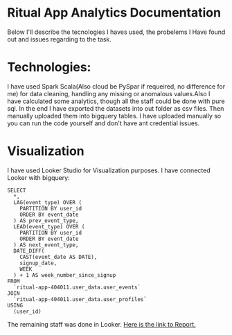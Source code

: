 # Ritual App Analytics Documentation
Below I'll describe the tecnologies I haves used, the probelems I Have found out and issues regarding to the task.

# Technologies:
I have used Spark Scala(Also cloud be PySpar if requeired, no difference for me) for data cleaning, handling any missing or anomalous values.Also I have calculated some analytics, though all the staff could be done with pure sql.
In the end I have exported the datasets into out folder as csv files. Then manually uploaded them into bigquery tables. I have uploaded manually so you can run the code yourself and don't have ant credential issues.

# Visualization
I have used Looker Studio for Visualization purposes. I have connected Looker with bigquery:
```
SELECT
  *,
  LAG(event_type) OVER (
    PARTITION BY user_id
    ORDER BY event_date
  ) AS prev_event_type,
  LEAD(event_type) OVER (
    PARTITION BY user_id
    ORDER BY event_date
  ) AS next_event_type,
  DATE_DIFF(
    CAST(event_date AS DATE),
    signup_date,
    WEEK
  ) + 1 AS week_number_since_signup
FROM
  `ritual-app-404011.user_data.user_events`
JOIN
  `ritual-app-404011.user_data.user_profiles`
USING
  (user_id)
```
The remaining staff was done in Looker. [Here is the link to Report.](https://lookerstudio.google.com/reporting/d67e77e1-1345-4b59-8c1a-4ddac5e21a28)
